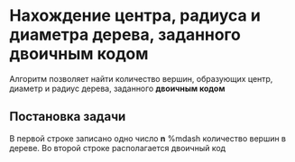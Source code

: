 # Нахождение центра, радиуса и диаметра дерева, заданного двоичным кодом
Алгоритм позволяет найти количество вершин, образующих центр, диаметр и радиус дерева, заданного **двоичным кодом**
## Постановка задачи
В первой строке записано одно число **n** %mdash количество вершин в дереве. Во второй строке располагается двоичный код
